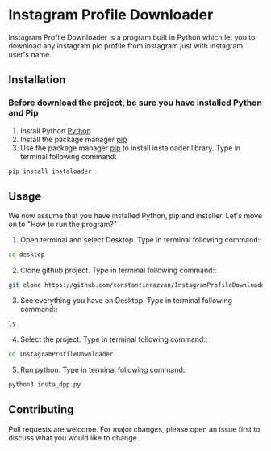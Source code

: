# Instagram Profile Downloader

Instagram Profile Downloader  is a program built in Python which let you to download any instagram pic profile from instagram just with instagram user's name.

## Installation
### Before download the project, be sure you have installed Python and Pip
1. Install Python [Python](https://www.python.org/downloads/)
2. Install the package manager [pip](https://pip.pypa.io/en/stable/installation/)
3. Use the package manager [pip](https://pip.pypa.io/en/stable/) to install instaloader library. Type in terminal following command:
```bash
pip install instaloader
```

## Usage
We now assume that you have installed Python, pip and installer. Let's move on to "How to run the program?"
1. Open terminal and select Desktop. Type in terminal following command:: 
```bash
cd desktop 
```

2. Clone github project. Type in terminal following command::
```bash
git clone https://github.com/constantinrazvan/InstagramProfileDownloader.git
```

3. See everything you have on Desktop. Type in terminal following command::
```bash
ls
```

4. Select the project. Type in terminal following command::
```bash
cd InstagramProfileDownloader 
```

5. Run python. Type in terminal following command:
```bash
python3 insta_dpp.py
```
## Contributing
Pull requests are welcome. For major changes, please open an issue first to discuss what you would like to change.

